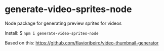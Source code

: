 # generate-video-sprites-node
Node package for generating preview sprites for videos

Install: $ `npm i generate-video-sprites-node`

Based on this: https://github.com/flavioribeiro/video-thumbnail-generator
